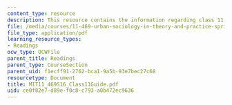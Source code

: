 ```yaml
---
content_type: resource
description: This resource contains the information regarding class 11 guide.
file: /media/courses/11-469-urban-sociology-in-theory-and-practice-spring-2016/ce0f82e7d89ef0c8c793a0b472ec9636_MIT11_469S16_Class11Guide.pdf
file_type: application/pdf
learning_resource_types:
- Readings
ocw_type: OCWFile
parent_title: Readings
parent_type: CourseSection
parent_uid: f1ecff91-2762-bca1-9a5b-93e7bec27c68
resourcetype: Document
title: MIT11_469S16_Class11Guide.pdf
uid: ce0f82e7-d89e-f0c8-c793-a0b472ec9636
---
```

